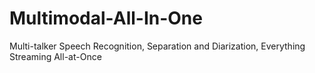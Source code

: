 # Multimodal-All-In-One
Multi-talker Speech Recognition, Separation and Diarization, Everything Streaming All-at-Once
